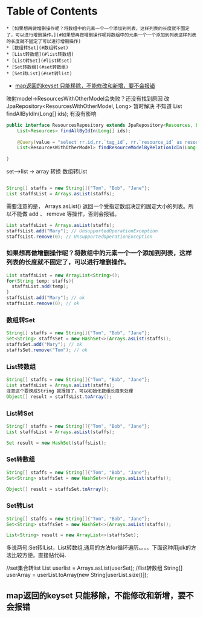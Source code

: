 # Table of Contents

    * [如果想再做增删操作呢？将数组中的元素一个一个添加到列表，这样列表的长度就不固定了，可以进行增删操作。](#如果想再做增删操作呢将数组中的元素一个一个添加到列表这样列表的长度就不固定了可以进行增删操作)
    * [数组转Set](#数组转set)
    * [List转数组](#list转数组)
    * [List转Set](#list转set)
    * [Set转数组](#set转数组)
    * [Set转List](#set转list)
  * [map返回的keyset 只能移除，不能修改和新增，要不会报错](#map返回的keyset-只能移除不能修改和新增要不会报错)



映射model->ResourcesWithOtherModel会失败？还没有找到原因
改 JpaRepository<ResourcesWithOtherModel, Long> 暂时解决
不知道  List<Resources> findAllByIdIn(Long[] ids);  有没有影响

```java
public interface ResourcesRepository extends JpaRepository<Resources, Long> {
    List<Resources> findAllByIdIn(Long[] ids);    
     
    @Query(value = "select rr.id,rr.`tag_id`, rr.`resource_id` as resource_real_id,rr.`partner_id`, r.`creator`,r.title,r.description,from resource_relations rr join resources r on r.id = rr.resource_id where rr.id in (?1)", nativeQuery = true)
    List<ResourcesWithOtherModel> findResourceModelByRelationIdIn(Long[] rids);
    
}
```

set-->list -> array
转换
数组转List
```java

String[] staffs = new String[]{"Tom", "Bob", "Jane"};
List staffsList = Arrays.asList(staffs);
```
 
需要注意的是， Arrays.asList() 返回一个受指定数组决定的固定大小的列表。所以不能做 add 、 remove 等操作，否则会报错。

```java
List staffsList = Arrays.asList(staffs);
staffsList.add("Mary"); // UnsupportedOperationException
staffsList.remove(0); // UnsupportedOperationException
```
 
### 如果想再做增删操作呢？将数组中的元素一个一个添加到列表，这样列表的长度就不固定了，可以进行增删操作。

```java
List staffsList = new ArrayList<String>();
for(String temp: staffs){
  staffsList.add(temp);
}
staffsList.add("Mary"); // ok
staffsList.remove(0); // ok
```

### 数组转Set
```java
String[] staffs = new String[]{"Tom", "Bob", "Jane"};
Set<String> staffsSet = new HashSet<>(Arrays.asList(staffs));
staffsSet.add("Mary"); // ok
staffsSet.remove("Tom"); // ok
```

### List转数组
```java
String[] staffs = new String[]{"Tom", "Bob", "Jane"};
List staffsList = Arrays.asList(staffs);
注意这个要换成String 就报错了，可以初始化数组长度来处理
Object[] result = staffsList.toArray();
```

### List转Set
```java
String[] staffs = new String[]{"Tom", "Bob", "Jane"};
List staffsList = Arrays.asList(staffs);

Set result = new HashSet(staffsList);
```

### Set转数组
```java
String[] staffs = new String[]{"Tom", "Bob", "Jane"};
Set<String> staffsSet = new HashSet<>(Arrays.asList(staffs));

Object[] result = staffsSet.toArray();
```

### Set转List
```java
String[] staffs = new String[]{"Tom", "Bob", "Jane"};
Set<String> staffsSet = new HashSet<>(Arrays.asList(staffs));

List<String> result = new ArrayList<>(staffsSet);
```
多说两句:Set转lList，List转数组,通用的方法for循环遍历。。。。下面这种用jdk的方法比较方便。直接贴代码.

//set集合转list
List<Long> userlist = Arrays.asList(userSet);
//list转数组
String[] userArray = userList.toArray(new String[userList.size()]);
 

## map返回的keyset 只能移除，不能修改和新增，要不会报错
